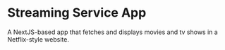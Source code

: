 # Streaming Service App

A NextJS-based app that fetches and displays movies and tv shows in a Netflix-style website.
